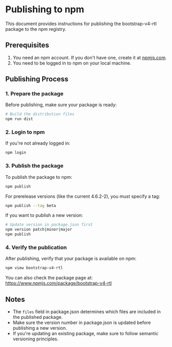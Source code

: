 # Publishing to npm

This document provides instructions for publishing the bootstrap-v4-rtl package to the npm registry.

## Prerequisites

1. You need an npm account. If you don't have one, create it at [npmjs.com](https://www.npmjs.com/signup).
2. You need to be logged in to npm on your local machine.

## Publishing Process

### 1. Prepare the package

Before publishing, make sure your package is ready:

```bash
# Build the distribution files
npm run dist
```

### 2. Login to npm

If you're not already logged in:

```bash
npm login
```

### 3. Publish the package

To publish the package to npm:

```bash
npm publish
```

For prerelease versions (like the current 4.6.2-2), you must specify a tag:

```bash
npm publish --tag beta
```

If you want to publish a new version:

```bash
# Update version in package.json first
npm version patch|minor|major
npm publish
```

### 4. Verify the publication

After publishing, verify that your package is available on npm:

```bash
npm view bootstrap-v4-rtl
```

You can also check the package page at: https://www.npmjs.com/package/bootstrap-v4-rtl

## Notes

- The `files` field in package.json determines which files are included in the published package.
- Make sure the version number in package.json is updated before publishing a new version.
- If you're updating an existing package, make sure to follow semantic versioning principles.